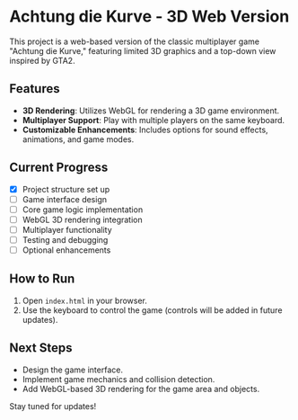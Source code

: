 # Achtung die Kurve - 3D Web Version

This project is a web-based version of the classic multiplayer game "Achtung die Kurve," featuring limited 3D graphics and a top-down view inspired by GTA2.

## Features
- **3D Rendering**: Utilizes WebGL for rendering a 3D game environment.
- **Multiplayer Support**: Play with multiple players on the same keyboard.
- **Customizable Enhancements**: Includes options for sound effects, animations, and game modes.

## Current Progress
- [x] Project structure set up
- [ ] Game interface design
- [ ] Core game logic implementation
- [ ] WebGL 3D rendering integration
- [ ] Multiplayer functionality
- [ ] Testing and debugging
- [ ] Optional enhancements

## How to Run
1. Open `index.html` in your browser.
2. Use the keyboard to control the game (controls will be added in future updates).

## Next Steps
- Design the game interface.
- Implement game mechanics and collision detection.
- Add WebGL-based 3D rendering for the game area and objects.

Stay tuned for updates!
